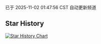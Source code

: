 已于 2025-11-02 01:47:56 CST 自动更新频道
## Star History
<a href='https://star-history.com/#huang770101/my-iptv&Date'>
<picture>
<source media='(prefers-color-scheme: dark)' srcset='https://api.star-history.com/svg?repos=huang770101/my-iptv&type=Date&theme=dark' />
<source media='(prefers-color-scheme: light)' srcset='https://api.star-history.com/svg?repos=huang770101/my-iptv&type=Date' />
<img alt='Star History Chart' src='https://api.star-history.com/svg?repos=huang770101/my-iptv&type=Date' />
</picture>
</a>
